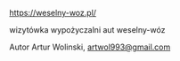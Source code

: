 https://weselny-woz.pl/

wizytówka wypożyczalni aut weselny-wóz

Autor Artur Wolinski, artwol993@gmail.com